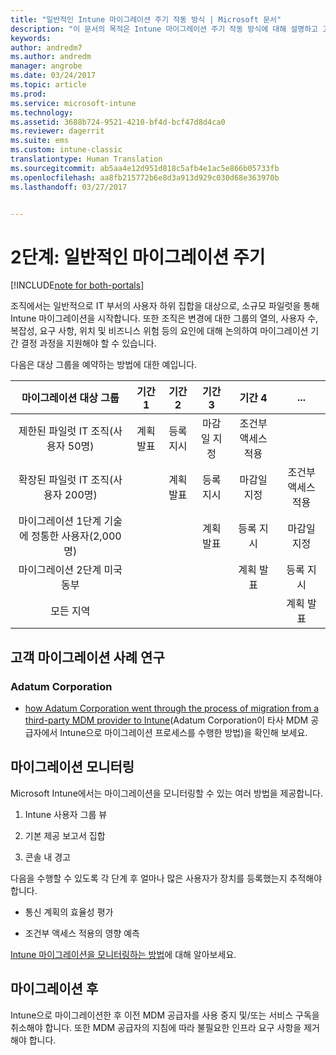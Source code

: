 ```yaml
---
title: "일반적인 Intune 마이그레이션 주기 작동 방식 | Microsoft 문서"
description: "이 문서의 목적은 Intune 마이그레이션 주기 작동 방식에 대해 설명하고 고객이 마이그레이션 주기를 처리하는 방법에 대한 예를 제공하는 것입니다."
keywords: 
author: andredm7
ms.author: andredm
manager: angrobe
ms.date: 03/24/2017
ms.topic: article
ms.prod: 
ms.service: microsoft-intune
ms.technology: 
ms.assetid: 3688b724-9521-4210-bf4d-bcf47d8d4ca0
ms.reviewer: dagerrit
ms.suite: ems
ms.custom: intune-classic
translationtype: Human Translation
ms.sourcegitcommit: ab5aa4e12d951d818c5afb4e1ac5e866b05733fb
ms.openlocfilehash: aa8fb215772b6e8d3a913d929c030d68e363970b
ms.lasthandoff: 03/27/2017


---
```


# <a name="phase-2-typical-migration-cycle"></a>2단계: 일반적인 마이그레이션 주기

[!INCLUDE[note for both-portals](../includes/note-for-both-portals.md)]

조직에서는 일반적으로 IT 부서의 사용자 하위 집합을 대상으로, 소규모 파일럿을 통해 Intune 마이그레이션을 시작합니다. 또한 조직은 변경에 대한 그룹의 열의, 사용자 수, 복잡성, 요구 사항, 위치 및 비즈니스 위험 등의 요인에 대해 논의하여 마이그레이션 기간 결정 과정을 지원해야 할 수 있습니다.

다음은 대상 그룹을 예약하는 방법에 대한 예입니다.

  | **마이그레이션 대상 그룹** | **기간 1** | **기간 2** | **기간 3** | **기간 4** | **...**
|:---:|:---:|:---:|:---:|:---:|:---:|
| 제한된 파일럿 IT 조직(사용자 50명) | 계획 발표 | 등록 지시 | 마감일 지정 | 조건부 액세스 적용 |  |                                                        
| 확장된 파일럿 IT 조직(사용자 200명) |  | 계획 발표 | 등록 지시 | 마감일 지정 | 조건부 액세스 적용 | 
| 마이그레이션 1단계 기술에 정통한 사용자(2,000명) |  |  | 계획 발표 | 등록 지시 | 마감일 지정 | 
| 마이그레이션 2단계 미국 동부 |  |  |  | 계획 발표 | 등록 지시 | 
| 모든 지역 |  |  |  |  | 계획 발표 | 

## <a name="customer-migration-case-study"></a>고객 마이그레이션 사례 연구

### <a name="adatum-corporation"></a>Adatum Corporation

- [how Adatum Corporation went through the process of migration from a third-party MDM provider to Intune](https://gallery.technet.microsoft.com/Intune-migration-guide-893a95e3?redir=0)(Adatum Corporation이 타사 MDM 공급자에서 Intune으로 마이그레이션 프로세스를 수행한 방법)을 확인해 보세요.

## <a name="monitoring-migration"></a>마이그레이션 모니터링

Microsoft Intune에서는 마이그레이션을 모니터링할 수 있는 여러 방법을 제공합니다.

1.  Intune 사용자 그룹 뷰

2.  기본 제공 보고서 집합

3.  콘솔 내 경고

다음을 수행할 수 있도록 각 단계 후 얼마나 많은 사용자가 장치를 등록했는지 추적해야 합니다.

-   통신 계획의 효율성 평가

-   조건부 액세스 적용의 영향 예측

[Intune 마이그레이션을 모니터링하는 방법](https://docs.microsoft.com/intune/deploy-use/understand-microsoft-intune-operations-by-using-reports)에 대해 알아보세요.

## <a name="post-migration"></a>마이그레이션 후

Intune으로 마이그레이션한 후 이전 MDM 공급자를 사용 중지 및/또는 서비스 구독을 취소해야 합니다. 또한 MDM 공급자의 지침에 따라 불필요한 인프라 요구 사항을 제거해야 합니다.

